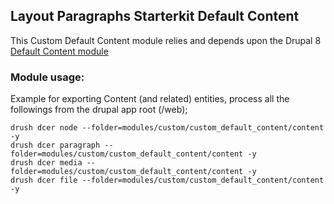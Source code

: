 ## Layout Paragraphs Starterkit Default Content


This Custom Default Content module relies and depends upon the Drupal 8 [Default Content module](https://www.drupal.org/project/default_content)

### Module usage:

Example for exporting Content (and related) entities, process all the followings
from the drupal app root (/web);

    drush dcer node --folder=modules/custom/custom_default_content/content -y
    drush dcer paragraph --folder=modules/custom/custom_default_content/content -y
    drush dcer media --folder=modules/custom/custom_default_content/content -y
    drush dcer file --folder=modules/custom/custom_default_content/content -y


